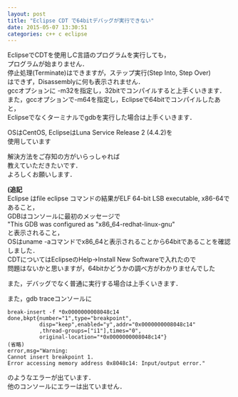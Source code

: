 ```yaml
---
layout: post
title: "Eclipse CDT で64bitデバッグが実行できない"
date: 2015-05-07 13:30:51
categories: c++ c eclipse
---
```

<p>EclipseでCDTを使用しC言語のプログラムを実行しても，<br>
プログラムが始まりません．<br>
停止処理(Terminate)はできますが，ステップ実行(Step Into, Step Over)<br>
はできず，Disassemblyに何も表示されません．<br>
gccオプションに -m32を指定し，32bitでコンパイルすると上手くいきます．<br>
また，gccオプションで-m64を指定し，Eclipseで64bitでコンパイルしたあと，<br>
Eclipseでなくターミナルでgdbを実行した場合は上手くいきます．</p>

<p>OSはCentOS, EclipseはLuna Service Release 2 (4.4.2)を<br>
使用しています</p>

<p>解決方法をご存知の方がいらっしゃれば<br>
教えていただきたいです．<br>
よろしくお願いします．</p>

<p><strong>(追記</strong><br>
Eclipse はfile eclipse コマンドの結果がELF 64-bit LSB executable, x86-64であること，<br>
GDBはコンソールに最初のメッセージで<br>
"This GDB was configured as "x86_64-redhat-linux-gnu"<br>
と表示されること，<br>
OSはuname -aコマンドでx86_64と表示されることから64bitであることを確認しました．<br>
CDTについてはEclipseのHelp->Install New Softwareで入れたので<br>
問題はないかと思いますが，64bitかどうかの調べ方がわかりませんでした</p>

<p>また，デバッグでなく普通に実行する場合は上手くいきます．</p>

<p>また，gdb traceコンソールに</p>

<pre><code>break-insert -f *0x0000000008048c14
done,bkpt{number="1",type="breakpoint",
          disp="keep",enabled="y",addr="0x0000000008048c14"
          ,thread-groups=["i1"],times="0",
          original-location="*0x0000000008048c14"}
(省略)
error,msg="Warning:
Cannot insert breakpoint 1.
Error accessing memory address 0x8048c14: Input/output error."
</code></pre>

<p>のようなエラーが出ています．<br>
他のコンソールにエラーは出ていません．</p>
